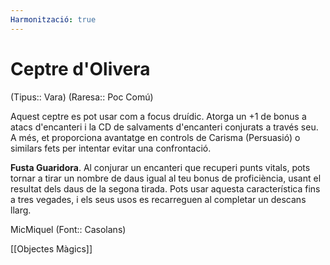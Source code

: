 ```yaml
---
Harmonització: true
---
```

# Ceptre d'Olivera

(Tipus:: Vara) (Raresa:: Poc Comú)

Aquest ceptre es pot usar com a focus druídic. Atorga un +1 de bonus a atacs d'encanteri i la CD de salvaments d'encanteri conjurats a través seu. A més, et proporciona avantatge en controls de Carisma (Persuasió) o similars fets per intentar evitar una confrontació.

**Fusta Guaridora**. Al conjurar un encanteri que recuperi punts vitals, pots tornar a tirar un nombre de daus igual al teu bonus de proficiència, usant el resultat dels daus de la segona tirada. Pots usar aquesta característica fins a tres vegades, i els seus usos es recarreguen al completar un descans llarg.

MicMiquel (Font:: Casolans)

[[Objectes Màgics]]